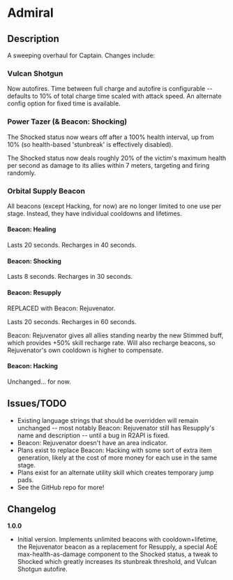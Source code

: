 # Admiral

## Description

A sweeping overhaul for Captain. Changes include:

### Vulcan Shotgun

Now autofires. Time between full charge and autofire is configurable -- defaults to 10% of total charge time scaled with attack speed. An alternate config option for fixed time is available.

### Power Tazer (& Beacon: Shocking)

The Shocked status now wears off after a 100% health interval, up from 10% (so health-based 'stunbreak' is effectively disabled).

The Shocked status now deals roughly 20% of the victim's maximum health per second as damage to its allies within 7 meters, targeting and firing randomly.

### Orbital Supply Beacon

All beacons (except Hacking, for now) are no longer limited to one use per stage. Instead, they have individual cooldowns and lifetimes.

#### Beacon: Healing

Lasts 20 seconds. Recharges in 40 seconds.

#### Beacon: Shocking

Lasts 8 seconds. Recharges in 30 seconds.

#### Beacon: Resupply

REPLACED with Beacon: Rejuvenator.

Lasts 20 seconds. Recharges in 60 seconds.

Beacon: Rejuvenator gives all allies standing nearby the new Stimmed buff, which provides +50% skill recharge rate. Will also recharge beacons, so Rejuvenator's own cooldown is higher to compensate.

#### Beacon: Hacking

Unchanged... for now.

## Issues/TODO

- Existing language strings that should be overridden will remain unchanged -- most notably Beacon: Rejuvenator still has Resupply's name and description -- until a bug in R2API is fixed.
- Beacon: Rejuvenator doesn't have an area indicator.
- Plans exist to replace Beacon: Hacking with some sort of extra item generation, likely at the cost of more money for each use in the same stage.
- Plans exist for an alternate utility skill which creates temporary jump pads.
- See the GitHub repo for more!

## Changelog

**1.0.0**

- Initial version. Implements unlimited beacons with cooldown+lifetime, the Rejuvenator beacon as a replacement for Resupply, a special AoE max-health-as-damage component to the Shocked status, a tweak to Shocked which greatly increases its stunbreak threshold, and Vulcan Shotgun autofire.